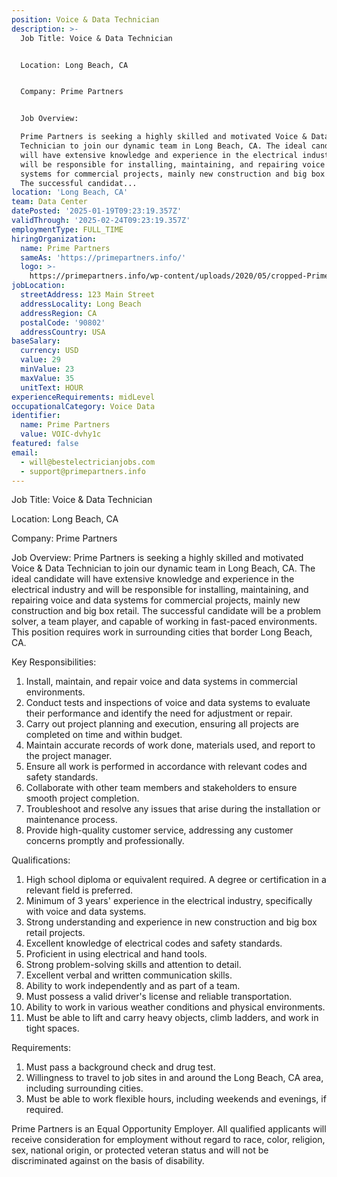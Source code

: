 ```yaml
---
position: Voice & Data Technician
description: >-
  Job Title: Voice & Data Technician


  Location: Long Beach, CA


  Company: Prime Partners


  Job Overview:

  Prime Partners is seeking a highly skilled and motivated Voice & Data
  Technician to join our dynamic team in Long Beach, CA. The ideal candidate
  will have extensive knowledge and experience in the electrical industry and
  will be responsible for installing, maintaining, and repairing voice and data
  systems for commercial projects, mainly new construction and big box retail.
  The successful candidat...
location: 'Long Beach, CA'
team: Data Center
datePosted: '2025-01-19T09:23:19.357Z'
validThrough: '2025-02-24T09:23:19.357Z'
employmentType: FULL_TIME
hiringOrganization:
  name: Prime Partners
  sameAs: 'https://primepartners.info/'
  logo: >-
    https://primepartners.info/wp-content/uploads/2020/05/cropped-Prime-Partners-Logo-NO-BG-1-1.png
jobLocation:
  streetAddress: 123 Main Street
  addressLocality: Long Beach
  addressRegion: CA
  postalCode: '90802'
  addressCountry: USA
baseSalary:
  currency: USD
  value: 29
  minValue: 23
  maxValue: 35
  unitText: HOUR
experienceRequirements: midLevel
occupationalCategory: Voice Data
identifier:
  name: Prime Partners
  value: VOIC-dvhy1c
featured: false
email:
  - will@bestelectricianjobs.com
  - support@primepartners.info
---
```




Job Title: Voice & Data Technician

Location: Long Beach, CA

Company: Prime Partners

Job Overview:
Prime Partners is seeking a highly skilled and motivated Voice & Data Technician to join our dynamic team in Long Beach, CA. The ideal candidate will have extensive knowledge and experience in the electrical industry and will be responsible for installing, maintaining, and repairing voice and data systems for commercial projects, mainly new construction and big box retail. The successful candidate will be a problem solver, a team player, and capable of working in fast-paced environments. This position requires work in surrounding cities that border Long Beach, CA.

Key Responsibilities:
1. Install, maintain, and repair voice and data systems in commercial environments.
2. Conduct tests and inspections of voice and data systems to evaluate their performance and identify the need for adjustment or repair.
3. Carry out project planning and execution, ensuring all projects are completed on time and within budget.
4. Maintain accurate records of work done, materials used, and report to the project manager.
5. Ensure all work is performed in accordance with relevant codes and safety standards.
6. Collaborate with other team members and stakeholders to ensure smooth project completion.
7. Troubleshoot and resolve any issues that arise during the installation or maintenance process.
8. Provide high-quality customer service, addressing any customer concerns promptly and professionally.

Qualifications:
1. High school diploma or equivalent required. A degree or certification in a relevant field is preferred.
2. Minimum of 3 years' experience in the electrical industry, specifically with voice and data systems.
3. Strong understanding and experience in new construction and big box retail projects.
4. Excellent knowledge of electrical codes and safety standards.
5. Proficient in using electrical and hand tools.
6. Strong problem-solving skills and attention to detail.
7. Excellent verbal and written communication skills.
8. Ability to work independently and as part of a team.
9. Must possess a valid driver's license and reliable transportation.
10. Ability to work in various weather conditions and physical environments.
11. Must be able to lift and carry heavy objects, climb ladders, and work in tight spaces.

Requirements:
1. Must pass a background check and drug test.
2. Willingness to travel to job sites in and around the Long Beach, CA area, including surrounding cities.
3. Must be able to work flexible hours, including weekends and evenings, if required.

Prime Partners is an Equal Opportunity Employer. All qualified applicants will receive consideration for employment without regard to race, color, religion, sex, national origin, or protected veteran status and will not be discriminated against on the basis of disability.

